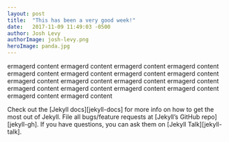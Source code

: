 ```yaml
---
layout: post
title:  "This has been a very good week!"
date:   2017-11-09 11:49:03 -0500
author: Josh Levy
authorImage: josh-levy.png
heroImage: panda.jpg
---
```

ermagerd content 
ermagerd content 
ermagerd content 
ermagerd content 
ermagerd content 
ermagerd content 
ermagerd content 
ermagerd content 
ermagerd content 
ermagerd content 
ermagerd content 
ermagerd content 
ermagerd content 
ermagerd content 
ermagerd content 
ermagerd content 
ermagerd content 
ermagerd content 

Check out the [Jekyll docs][jekyll-docs] for more info on how to get the most out of Jekyll. File all bugs/feature requests at [Jekyll’s GitHub repo][jekyll-gh]. If you have questions, you can ask them on [Jekyll Talk][jekyll-talk].

